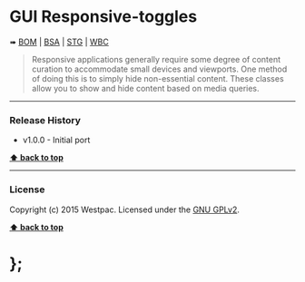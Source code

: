 GUI Responsive-toggles
======================

➠
[BOM](http://westpaccxteam.github.io/GUI-source/responsive-toggles/1.0.0/tests/BOM/) |
[BSA](http://westpaccxteam.github.io/GUI-source/responsive-toggles/1.0.0/tests/BSA/) |
[STG](http://westpaccxteam.github.io/GUI-source/responsive-toggles/1.0.0/tests/STG/) |
[WBC](http://westpaccxteam.github.io/GUI-source/responsive-toggles/1.0.0/tests/WBC/)

> Responsive applications generally require some degree of content curation to accommodate small devices and viewports. One method of doing this is to simply
> hide non-essential content. These classes allow you to show and hide content based on media queries.

----------------------------------------------------------------------------------------------------------------------------------------------------------------


### Release History

* v1.0.0 - Initial port

**[⬆ back to top](#content)**


----------------------------------------------------------------------------------------------------------------------------------------------------------------


### License

Copyright (c) 2015 Westpac. Licensed under the [GNU GPLv2](https://raw.githubusercontent.com/WestpacCXTeam/GUI-source/master/LICENSE).

**[⬆ back to top](#content)**

# };